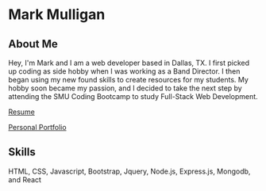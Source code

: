 # Mark Mulligan

## About Me
Hey, I'm Mark and I am a web developer based in Dallas, TX. 
I first picked up coding as side hobby when I was working as a Band Director. I then began using
my new found skills to create resources for my students. My hobby soon became my passion, and I
decided to take the next step by attending the SMU Coding Bootcamp to study Full-Stack Web Development.

[Resume](MarkMulliganResume.pdf)

[Personal Portfolio](https://markmulligan97.github.io/)

## Skills
HTML, CSS, Javascript, Bootstrap, Jquery, Node.js, Express.js, Mongodb, and React